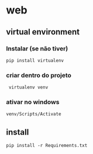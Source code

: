 # web

 ## virtual environment

 ### Instalar (se não tiver)
```shell
pip install virtualenv
```
### criar dentro do projeto
```shell
 virtualenv venv
```
### ativar no windows
```shell 
venv/Scripts/Activate
```

## install
```shell
pip install -r Requirements.txt
```
